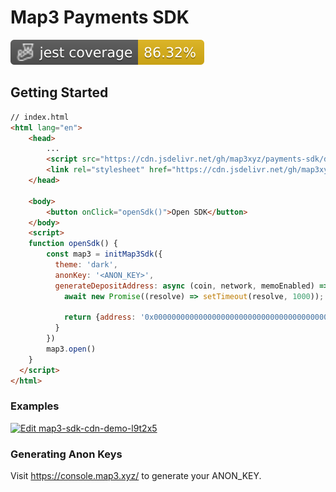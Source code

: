 # Map3 Payments SDK

![Jest coverage](./badges/coverage-jest%20coverage.svg)

## Getting Started

```html
// index.html
<html lang="en">
    <head>
        ...
        <script src="https://cdn.jsdelivr.net/gh/map3xyz/payments-sdk/dist/global/index.js"></script>
        <link rel="stylesheet" href="https://cdn.jsdelivr.net/gh/map3xyz/payments-sdk/dist/index.css"></link>
    </head>

    <body>
        <button onClick="openSdk()">Open SDK</button>
    </body>
    <script>
    function openSdk() {
        const map3 = initMap3Sdk({
          theme: 'dark',
          anonKey: '<ANON_KEY>',
          generateDepositAddress: async (coin, network, memoEnabled) => {
            await new Promise((resolve) => setTimeout(resolve, 1000));

            return {address: '0x0000000000000000000000000000000000000000'};
          }
        })
        map3.open()
    }
  </script>
</html>
```

### Examples
[![Edit map3-sdk-cdn-demo-l9t2x5](https://codesandbox.io/static/img/play-codesandbox.svg)](https://codesandbox.io/s/map3-sdk-cdn-demo-l9t2x5)

### Generating Anon Keys

Visit https://console.map3.xyz/ to generate your ANON_KEY.
